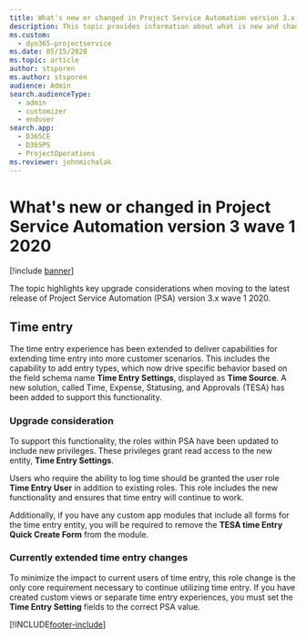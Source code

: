 ```yaml
---
title: What's new or changed in Project Service Automation version 3.x wave 1 2020
description: This topic provides information about what is new and changed in Project Service Automation version 3 wave 1 2020.
ms.custom: 
  - dyn365-projectservice
ms.date: 05/15/2020
ms.topic: article
author: stsporen
ms.author: stsporen
audience: Admin
search.audienceType: 
  - admin
  - customizer
  - enduser
search.app: 
  - D365CE
  - D365PS
  - ProjectOperations
ms.reviewer: johnmichalak
---
```



# What's new or changed in Project Service Automation version 3 wave 1 2020

[!include [banner](../includes/psa-now-project-operations.md)]

The topic highlights key upgrade considerations when moving to the latest release of Project Service Automation (PSA) version 3.x wave 1 2020.

## Time entry
The time entry experience has been extended to deliver capabilities for extending time entry into more customer scenarios. This includes the capability to add entry types, which now drive specific behavior based on the field schema name **Time Entry Settings**, displayed as **Time Source**. A new solution, called Time, Expense, Statusing, and Approvals (TESA) has been added to support this functionality.

### Upgrade consideration
To support this functionality, the roles within PSA have been updated to include new privileges. These privileges grant read access to the new entity, **Time Entry Settings**.

Users who require the ability to log time should be granted the user role **Time Entry User** in addition to existing roles. This role includes the new functionality and ensures that time entry will continue to work.

Additionally, if you have any custom app modules that include all forms for the time entry entity, you will be required to remove the **TESA time Entry Quick Create Form** from the module.

### Currently extended time entry changes
To minimize the impact to current users of time entry, this role change is the only core requirement necessary to continue utilizing time entry. If you have created custom views or separate time entry experiences, you must set the **Time Entry Setting** fields to the correct PSA value.


[!INCLUDE[footer-include](../includes/footer-banner.md)]
